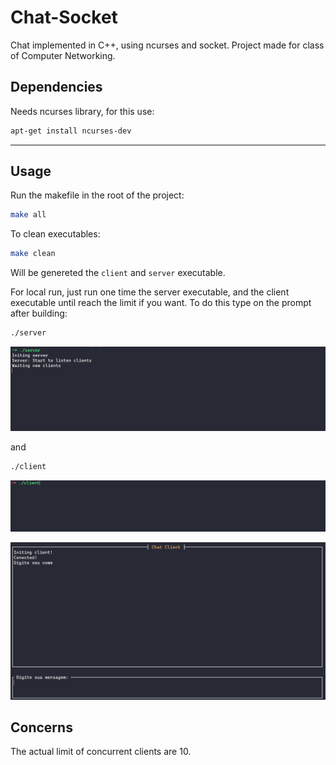 # Chat-Socket

Chat implemented in C++, using ncurses and socket. Project made for class of Computer Networking.

## Dependencies

Needs ncurses library, for this use:

```bash
apt-get install ncurses-dev
```

_________________

## Usage

Run the makefile in the root of the project:

```bash
make all
```

To clean executables:

```bash
make clean
```

Will be genereted the `client` and `server` executable.

For local run, just run one time the server executable, and the client executable until reach the limit if you want. To do this type on the prompt after building:

```bash
./server
```

![Server command](./server_example.png "Server command")

and

```bash
./client
```

![Client command](./client_example2.png "Client command")

![Client prompt](./client_example.png "Client prompt")

## Concerns

The actual limit of concurrent clients are 10.

